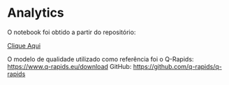 # Analytics

O notebook foi obtido a partir do repositório:

[Clique  Aqui](https://github.com/fga-eps-mds/Analytics "Clique  Aqui")

O modelo de qualidade utilizado como referência foi o Q-Rapids: https://www.q-rapids.eu/download   GitHub: https://github.com/q-rapids/q-rapids